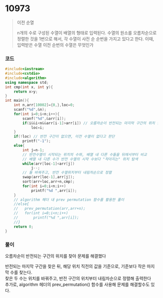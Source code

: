 # 10973
> 이전 순열 <p></p>
> n개의 수로 구성된 수열이 배열의 형태로 입력된다.
> 수열의 원소를 오름차순으로 정렬한 것을 1번으로 해서, 각 수열이 사전 순 순번을 가지고 있다고 한다.
> 이때, 입력받은 수열 이전 순번의 수열은 무엇인가
### 코드
```c++
#include<iostream>
#include<cstdio>
#include<algorithm>
using namespace std;
int cmp(int x, int y){
    return x>y;
}
int main(){
    int n,arr[10002]={0,},loc=0;
    scanf("%d",&n);
    for(int i=0;i<n;i++){
        scanf("%d",&arr[i]);
        if(i&&i<n&&arr[i-1]>arr[i]) // 오름차순이 반전되는 마지막 구간의 위치 찾기
            loc=i;
    }
    if(!loc) // 반전 구간이 없으면, 이전 수열이 없다고 판단
        printf("-1");
    else{
        int j=n-1; 
        // 반전수열이 시작되는 위치의 수와, 배열 내 다른 수들을 뒤에서부터 비교
        // 배열 내 다른 수가 반전 수열의 시작 수보다 "작아지는" 위치 탐색
        while(arr[loc-1]<arr[j])
            j--;
        // 둘 바꿔주고, 반전 수열위치부터 내림차순으로 정렬
        swap(arr[loc-1],arr[j]);
        sort(arr+loc,arr+n,cmp);
        for(int i=0;i<n;i++)
            printf("%d ",arr[i]);
    }
    // algorithm 헤더 내 prev permutation 함수를 활용한 풀이
    //else{
    //   prev_permutation(arr,arr+n);
    //   for(int i=0;i<n;i++)
    //       printf("%d ",arr[i]);
    //}
    return 0;
}
```
### 풀이
오름차순이 반전되는 구간의 위치를 찾아 문제를 해결했다<p></p>
반전되는 마지막 구간을 찾은 뒤, 해당 위치 직전의 값을 기준으로, 기준보다 작은 마지막 수를 찾는다.<br>
찾은 두 수는 위치를 바꿔주고, 반전 구간의 위치부터 내림차순으로 정렬해 출력한다<br>
추가로, algorithm 헤더의 prev_permutation() 함수를 사용해 문제를 해결할수도 있다.